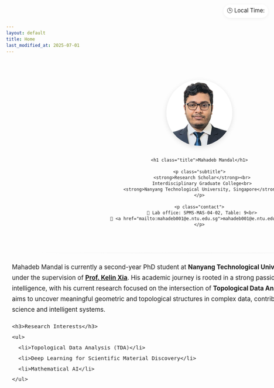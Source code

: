 ```yaml
---
layout: default
title: Home
last_modified_at: 2025-07-01
---
```


<!-- Live clock (fixed position everywhere) -->
<div class="clock" aria-live="polite">
  🕒 Local Time: <span id="live-clock"></span>
</div>

<script>
  function updateClock() {
    const now = new Date();
    document.getElementById('live-clock').textContent = now.toLocaleTimeString();
  }
  updateClock();
  setInterval(updateClock, 1000);
</script>

<!-- Page content -->
<section class="container">
  <header class="hero">
    <img
      class="avatar"
      src="assets/images/profile.png"
      alt="Profile photo of Mahadeb Mandal"
    />

    <h1 class="title">Mahadeb Mandal</h1>

    <p class="subtitle">
      <strong>Research Scholar</strong><br>
      Interdisciplinary Graduate College<br>
      <strong>Nanyang Technological University, Singapore</strong>
    </p>

    <p class="contact">
      📍 Lab office: SPMS-MAS-04-02, Table: 9<br>
      📧 <a href="mailto:mahadeb001@e.ntu.edu.sg">mahadeb001@e.ntu.edu.sg</a>
    </p>
  </header>

  <hr class="sep">

  <article class="content">
    <p>
      Mahadeb Mandal is currently a second-year PhD student at
      <strong>Nanyang Technological University (NTU), Singapore</strong>, working under
      the supervision of <a href="https://personal.ntu.edu.sg/xiakelin/index.html"><strong>Prof. Kelin Xia</strong></a>.
      His academic journey is rooted in a strong passion for mathematics and artificial intelligence, with his current
      research focused on the intersection of <strong>Topological Data Analysis (TDA)</strong> and
      <strong>Deep Learning</strong>. He aims to uncover meaningful geometric and topological structures in complex data,
      contributing to advancements in data-driven science and intelligent systems.
    </p>

    <h3>Research Interests</h3>
    <ul>
      <li>Topological Data Analysis (TDA)</li>
      <li>Deep Learning for Scientific Material Discovery</li>
      <li>Mathematical AI</li>
    </ul>
  </article>
</section>

<!-- Styles (fixed-width desktop layout) -->
<style>
  :root{
    --space-1: 0.5rem;
    --space-2: 1rem;
    --space-3: 1.5rem;
    --space-4: 2rem;
  }

  /* Subtle NTU watermark (fixed size, behind content) */
  body::before {
    content: "";
    position: fixed;
    top: 0; left: 0;
    width: 140px;
    height: 140px;
    background: url('/assets/images/ntu_logo.png') no-repeat center/contain;
    opacity: 0.05;
    z-index: 0;
    pointer-events: none;
    user-select: none;
  }

  /* Live clock stays fixed on all screens */
  .clock {
    position: fixed;
    top: 12px;
    right: 16px;
    font-size: 0.95rem;
    z-index: 10;
    background: rgba(255,255,255,0.7);
    backdrop-filter: blur(6px);
    padding: 0.35rem 0.6rem;
    border-radius: 999px;
    box-shadow: 0 2px 8px rgba(0,0,0,0.06);
  }

  /* Fixed desktop canvas (no reflow on phones) */
  .container{
    position: relative;
    z-index: 1; /* above watermark */
    width: 1024px;
    max-width: 1024px;
    margin: 0 auto;
    padding: var(--space-3) var(--space-2) var(--space-4);
  }

  .hero{
    display: flex;
    flex-direction: column;
    align-items: center;
    text-align: center;
    gap: var(--space-2);
    margin-top: 2rem;
  }

  .avatar{
    width: 180px;
    height: 180px;
    border-radius: 50%;
    object-fit: cover;
    box-shadow: 0 4px 14px rgba(0,0,0,0.12);
  }

  .title{
    font-size: 2.4rem;
    line-height: 1.15;
    margin: 0.2rem 0 0;
  }

  .subtitle, .contact{
    margin: 0;
    font-size: 1.05rem;
  }

  .sep{
    margin: var(--space-3) auto;
    width: 960px;
    max-width: 960px;
    border: 0;
    height: 1px;
    background: linear-gradient(90deg, transparent, #e6e6e6, transparent);
  }

  .content{
    font-size: 1.06rem;
    line-height: 1.7;
  }

  .content h3{
    margin-top: var(--space-3);
    margin-bottom: var(--space-1);
    font-size: 1.25rem;
  }

  .content ul{
    padding-left: 1.2rem;
  }
</style>
